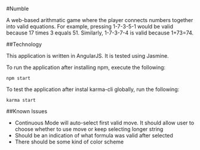 #Numble

A web-based arithmatic game where the player connects numbers together into valid equations. For example, pressing 1-7-3-5-1 would be valid because 17 times 3 equals 51. Similarly, 1-7-3-7-4 is valid because 1+73=74.

##Technology

This application is written in AngularJS. It is tested using Jasmine.

To run the application after installing npm, execute the following:

```
npm start
```

To test the application after instal karma-cli globally, run the following:

```
karma start
```


##Known Issues

* Continuous Mode will auto-select first valid move. It should allow user to choose whether to use move or keep selecting longer string
* Should be an indication of what formula was valid after selected
* There should be some kind of color scheme
